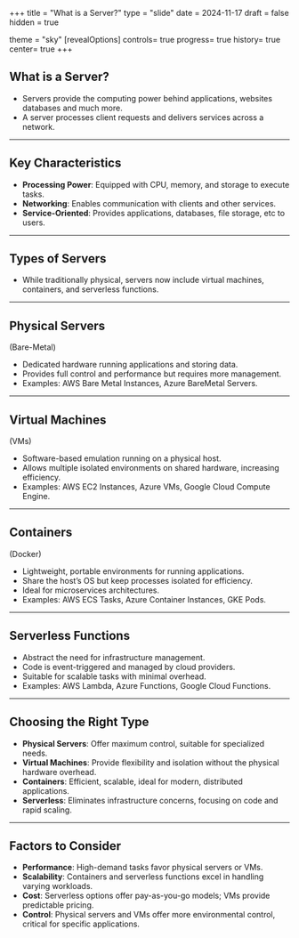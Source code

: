 +++
title = "What is a Server?"
type = "slide"
date = 2024-11-17
draft = false
hidden = true

theme = "sky"
[revealOptions]
controls= true
progress= true
history= true
center= true
+++

## What is a Server?

- Servers provide the computing power behind applications, websites databases and much more.
- A server processes client requests and delivers services across a network.

---

## Key Characteristics

- **Processing Power**: Equipped with CPU, memory, and storage to execute tasks.
- **Networking**: Enables communication with clients and other services.
- **Service-Oriented**: Provides applications, databases, file storage, etc to users.

---

## Types of Servers

- While traditionally physical, servers now include virtual machines, containers, and serverless functions.

---

## Physical Servers
(Bare-Metal)

- Dedicated hardware running applications and storing data.
- Provides full control and performance but requires more management.
- Examples: AWS Bare Metal Instances, Azure BareMetal Servers.

---

## Virtual Machines
(VMs)

- Software-based emulation running on a physical host.
- Allows multiple isolated environments on shared hardware, increasing efficiency.
- Examples: AWS EC2 Instances, Azure VMs, Google Cloud Compute Engine.

---

## Containers
(Docker)

- Lightweight, portable environments for running applications.
- Share the host’s OS but keep processes isolated for efficiency.
- Ideal for microservices architectures.
- Examples: AWS ECS Tasks, Azure Container Instances, GKE Pods.

---

## Serverless Functions

- Abstract the need for infrastructure management.
- Code is event-triggered and managed by cloud providers.
- Suitable for scalable tasks with minimal overhead.
- Examples: AWS Lambda, Azure Functions, Google Cloud Functions.

---

## Choosing the Right Type

- **Physical Servers**: Offer maximum control, suitable for specialized needs.
- **Virtual Machines**: Provide flexibility and isolation without the physical hardware overhead.
- **Containers**: Efficient, scalable, ideal for modern, distributed applications.
- **Serverless**: Eliminates infrastructure concerns, focusing on code and rapid scaling.

---

## Factors to Consider

- **Performance**: High-demand tasks favor physical servers or VMs.
- **Scalability**: Containers and serverless functions excel in handling varying workloads.
- **Cost**: Serverless options offer pay-as-you-go models; VMs provide predictable pricing.
- **Control**: Physical servers and VMs offer more environmental control, critical for specific applications.
